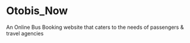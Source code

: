 # Otobis_Now
An Online Bus Booking website that caters to the needs of passengers &amp; travel agencies
